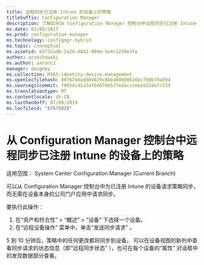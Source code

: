 ```yaml
---
title: 远程同步已注册 Intune 的设备上的策略
titleSuffix: Configuration Manager
description: 了解如何从 Configuration Manager 控制台中远程同步已注册 Intune 的设备上的策略
ms.date: 03/05/2017
ms.prod: configuration-manager
ms.technology: configmgr-hybrid
ms.topic: conceptual
ms.assetid: b3731ad0-2a24-4042-994e-5e4c1230e3fe
author: aczechowski
ms.author: aaroncz
manager: dougeby
ms.collection: M365-identity-device-management
ms.openlocfilehash: 007674dadd04839c8bba608006166c750b79ad94
ms.sourcegitcommit: f9654cd1a3af6d67de52fedaccceb2e22dafc159
ms.translationtype: MT
ms.contentlocale: zh-CN
ms.lasthandoff: 07/09/2019
ms.locfileid: "67675828"
---
```

# <a name="remotely-synchronize-policy-on-intune-enrolled-devices-from-the-configuration-manager-console"></a>从 Configuration Manager 控制台中远程同步已注册 Intune 的设备上的策略

适用范围：  System Center Configuration Manager (Current Branch)


可以从 Configuration Manager 控制台中为已注册 Intune 的设备请求策略同步，而无需在设备本身的公司门户应用中请求同步。 

要执行此操作：

1. 在“资产和符合性”   > “概述”   > “设备”  下选择一个设备。
2. 在“远程设备操作”  菜单中，单击“发送同步请求”  。


5 到 10 分钟后，策略中的任何更改都将同步到设备。 可以在设备视图的新列中查看同步请求的状态信息（即“远程同步状态”  ），也可在每个设备的“属性”  对话框中的发现数据部分查看。
